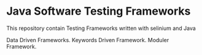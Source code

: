 # Java Software Testing Frameworks

This repository contain Testing Frameworks written with selinium and Java

Data Driven Frameworks.
Keywords Driven Framework.
Moduler Framework.


